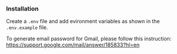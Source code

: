 ### Installation
Create a `.env` file and add evironment variables as shown in the `.env.example` file.

To generate email password for Gmail, please follow this instruction: https://support.google.com/mail/answer/185833?hl=en